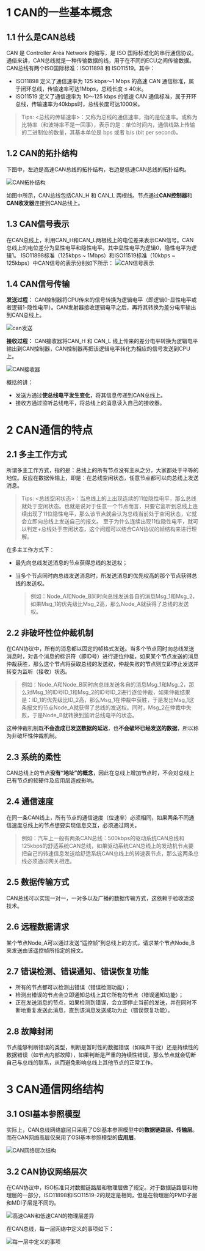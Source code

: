 # 1 CAN的一些基本概念

## 1.1 什么是CAN总线

CAN 是 Controller Area Network 的缩写，是 ISO 国际标准化的串行通信协议。通俗来讲，CAN总线就是一种传输数据的线，用于在不同的ECU之间传输数据。
CAN总线有两个ISO国际标准：ISO11898 和 ISO11519。其中：

- ISO11898 定义了通信速率为 125 kbps～1 Mbps 的高速 CAN 通信标准，属于闭环总线，传输速率可达1Mbps，总线长度 ≤ 40米。
- ISO11519 定义了通信速率为 10～125 kbps 的低速 CAN 通信标准，属于开环总线，传输速率为40kbps时，总线长度可达1000米。

> Tips: <总线的传输速率>：又称为总线的通信速率，指的是位速率。或称为比特率（和波特率不是一回事），表示的是：单位时间内，通信线路上传输的二进制位的数量，其基本单位是 bps 或者 b/s (bit per second)。

## 1.2 CAN的拓扑结构

下图中，左边是高速CAN总线的拓扑结构，右边是低速CAN总线的拓扑结构。

![CAN拓扑结构](CAN_img/70)

如图中所示，CAN总线包括CAN_H 和 CAN_L 两根线。节点通过**CAN控制器**和**CAN收发器**连接到CAN总线上。

## 1.3 CAN信号表示

在CAN总线上，利用CAN_H和CAN_L两根线上的电位差来表示CAN信号。CAN总线上的电位差分为显性电平和隐性电平。其中显性电平为逻辑0，隐性电平为逻辑1。
ISO11898标准（125kbps ~ 1Mbps）和ISO11519标准（10kbps ~ 125kbps）中CAN信号的表示分别如下所示：
![CAN信号表示](CAN_img/70-16352424118482)

## 1.4 CAN信号传输

**发送过程：**
CAN控制器将CPU传来的信号转换为逻辑电平（即逻辑0-显性电平或者逻辑1-隐性电平）。CAN发射器接收逻辑电平之后，再将其转换为差分电平输出到CAN总线上。

![can发送](CAN_img/can发送.jpg)

**接收过程：**
CAN接收器将CAN_H 和 CAN_L 线上传来的差分电平转换为逻辑电平输出到CAN控制器，CAN控制器再把该逻辑电平转化为相应的信号发送到CPU上。

![CAN接收器](CAN_img/70-16352976257974)

概括的讲：

- 发送方通过**使总线电平发生变化**，将其信息传递到CAN总线上。
- 接收方通过监听总线电平，将总线上的消息读入自己的接收器。



# 2 CAN通信的特点

## 2.1 多主工作方式

所谓多主工作方式，指的是：总线上的所有节点没有主从之分，大家都处于平等的地位。反应在数据传输上，即是：在总线空闲状态，任意节点都可以向总线上发送消息。

> Tips: <总线空闲状态>：当总线上的上出现连续的11位隐性电平，那么总线就处于空闲状态。也就是说对于任意一个节点而言，只要它监听到总线上连续出现了11位隐性电平，那么该节点就会认为总线当前处于空闲状态，它就会立即向总线上发送自己的报文。
> 至于为什么连续出现11位隐性电平，就可以判定+总线处于空闲状态，这个问题可以结合CAN协议的帧结构来进行理解。

在多主工作方式下：

- 最先向总线发送消息的节点获得总线的发送权；

- 当多个节点同时向总线发送消息时，所发送消息的优先权高的那个节点获得总线的发送权。

  > 例如：Node_A和Node_B同时向总线发送各自的消息Msg_1和Msg_2，如果Msg_1的优先级比Msg_2高，那么Node_A就获得了总线的发送权。

## 2.2 非破坏性位仲裁机制

在CAN协议中，所有的消息都以固定的帧格式发送。当多个节点同时向总线发送消息时，对各个消息的标识符（即ID号）进行逐位仲裁，如果某个节点发送的消息仲裁获胜，那么这个节点将获取总线的发送权，仲裁失败的节点则立即停止发送并转变为监听（接收）状态。

> 例如：Node_A和Node_B同时向总线发送各自的消息Msg_1和Msg_2，那么对Msg_1的ID号ID_1和Msg_2的ID号ID_2进行逐位仲裁，如果仲裁结果是：ID_1的优先级比ID_2高，那么Msg_1在仲裁中获胜，于是发出Msg_1这条报文的节点Node_A就获得了总线的发送权。同时，Msg_2在仲裁中失败，于是Node_B就转换到监听总线电平的状态。

这种仲裁机制既**不会造成已发送数据的延迟**，也**不会破坏已经发送的数据**，所以称为非破坏性仲裁机制。

## 2.3 系统的柔性

CAN总线上的节点**没有“地址”的概念**，因此在总线上增加节点时，不会对总线上已有节点的软硬件及应用层造成影响。

## 2.4 通信速度

在同一条CAN线上，所有节点的通信速度（位速率）必须相同，如果两条不同通信速度总线上的节点想要实现信息交互，必须通过网关。

> 例如：汽车上一般有两条CAN总线：500kbps的驱动系统CAN总线和125kbps的舒适系统CAN总线，如果驱动系统CAN总线上的发动机节点要把自己的转速信息发送给舒适系统CAN总线上的转速表节点，那么这两条总线必须通过网关相连。

## 2.5 数据传输方式

CAN总线可以实现一对一，一对多以及广播的数据传输方式，这依赖于验收滤波技术。

## 2.6 远程数据请求

某个节点Node_A可以通过发送“遥控帧”到总线上的方式，请求某个节点Node_B来发送由该遥控帧所指定的报文。

## 2.7 错误检测、错误通知、错误恢复功能

- 所有的节点都可以检测出错误（错误检测功能）；
- 检测出错误的节点会立即通知总线上其它所有的节点（错误通知功能）；
- 正在发送消息的节点，如果检测到错误，会立即停止当前的发送，并在同时不断地重复发送此消息，直到该消息发送成功为止（错误恢复功能）。

## 2.8 故障封闭

节点能够判断错误的类型，判断是暂时性的数据错误（如噪声干扰）还是持续性的数据错误（如节点内部故障），如果判断是严重的持续性错误，那么节点就会切断自己与总线的联系，从而避免影响总线上其他节点的正常工作。



# 3 CAN通信网络结构

## 3.1 OSI基本参照模型

实际上，CAN总线网络底层只采用了OSI基本参照模型中的**数据链路层、传输层**。而在CAN网络高层仅采用了OSI基本参照模型的**应用层**。

![CAN网络层次结构](CAN_img/70-16352986709716)

## 3.2 CAN协议网络层次

在CAN协议中，ISO标准只对数据链路层和物理层做了规定。对于数据链路层和物理层的一部分，ISO11898和ISO11519-2的规定是相同，但是在物理层的PMD子层和MDI子层是不同的。

![高速CAN和低速CAN的物理层差异](CAN_img/70-16352987086758)

在CAN总线，每一层网络中定义的事项如下：

![每一层中定义的事项](CAN_img/70-163529873923510)



